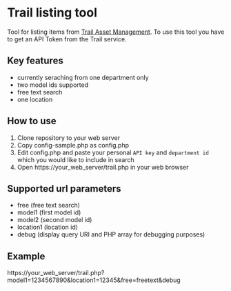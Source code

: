# Trail listing tool
Tool for listing items from [Trail Asset Management](https://trail.fi/). To use this tool you have to get an API Token from the Trail service.

## Key features
- currently seraching from one department only
- two model ids supported
- free text search
- one location

## How to use
1. Clone repository to your web server
2. Copy config-sample.php as config.php
3. Edit config.php and paste your personal `API key` and `department id` which you would like to include in search
4. Open https://your_web_server/trail.php in your web browser

## Supported url parameters
- free (free text search)
- model1 (first model id)
- model2 (second model id)
- location1 (location id)
- debug (display query URI and PHP array for debugging purposes)

## Example
 https://your_web_server/trail.php?model1=1234567890&location1=12345&free=freetext&debug
